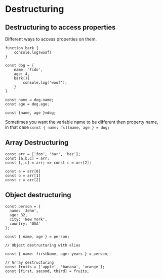 # Destructuring

## Destructuring to access properties
Different ways to access properties on them. 
```
function bark {
    console.log(woof)
}

const dog = {
    name: 'fido',
    age: 4,
    bark(){
        console.log('woof');
    }
}

const name = dog.name;
const age = dog.age;

const {name, age }=dog;
```
Sometimes you want the variable name to be different then property name, in that case
```const { name: fullname, age } = dog;```

## Array Destructuring
```
const arr = ['foo', 'bar', 'baz'];
const [a,b,c] = arr;
const [,,c] = arr; => const c = arr[2];

const a = arr[0]
const b = arr[1]
const c = arr[2]
```

## Object destructuring
```
const person = {
  name: 'John',
  age: 32,
  city: 'New York',
  country: 'USA'
};

const { name, age } = person;

// Object destructuring with alias

const { name: firstName, age: years } = person;

// Array destructuring
const fruits = ['apple', 'banana', 'orange'];
const [first, second, third] = fruits;
```
